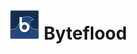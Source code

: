 <h1 style="vertical-align:middle; line-height: 48px;"><img src="/ui/img/icon-48.png?raw=true"> Byteflood</h1>
